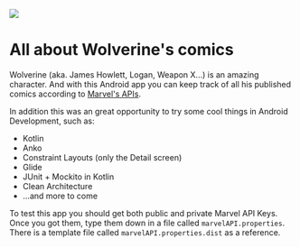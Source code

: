 ![](http://i.imgur.com/AvXDdr7.png)
# All about Wolverine's comics
Wolverine (aka. James Howlett, Logan, Weapon X...) is an amazing character. And with this Android app you can keep track of all his published comics according to [Marvel's APIs](http://developer.marvel.com/docs).

In addition this was an great opportunity to try some cool things in Android Development, such as:

* Kotlin
* Anko
* Constraint Layouts (only the Detail screen)
* Glide
* JUnit + Mockito in Kotlin
* Clean Architecture
* ...and more to come
 
To test this app you should get both public and private Marvel API Keys. Once you got them, type them down in a file called `marvelAPI.properties`. There is a template file called `marvelAPI.properties.dist` as a reference.